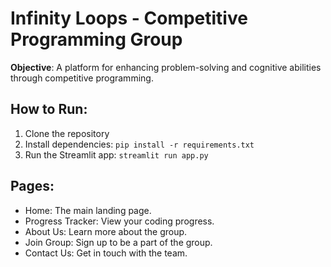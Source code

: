 # Infinity Loops - Competitive Programming Group

**Objective**: A platform for enhancing problem-solving and cognitive abilities through competitive programming.

## How to Run:
1. Clone the repository
2. Install dependencies: `pip install -r requirements.txt`
3. Run the Streamlit app: `streamlit run app.py`

## Pages:
- Home: The main landing page.
- Progress Tracker: View your coding progress.
- About Us: Learn more about the group.
- Join Group: Sign up to be a part of the group.
- Contact Us: Get in touch with the team.